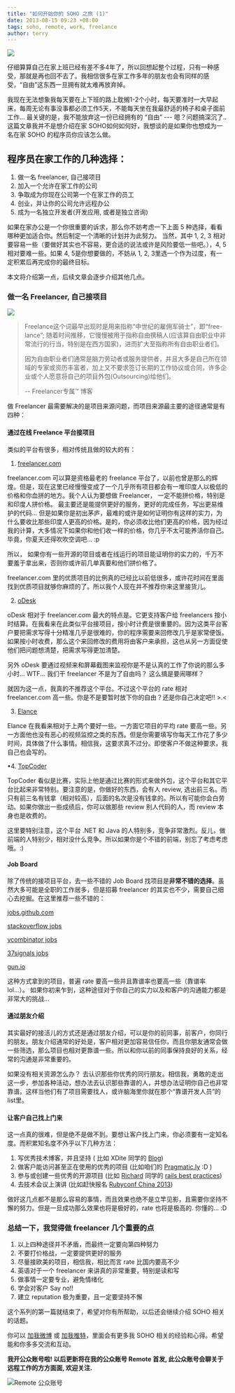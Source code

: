 ```yaml
---
title: "如何开始你的 SOHO 之旅 (1)"
date: 2013-08-15 09:23 +08:00
tags: soho, remote, work, freelance
author: terry
---
```


![](https://raw.githubusercontent.com/poshboytl/terrytai.me/master/source/images/soho.jpg)

仔细算算自己在家上班已经有差不多4年了，所以回想起整个过程，只有一种感受，那就是再也回不去了。我相信很多在家工作多年的朋友也会有同样的感受，“自由”这东西一旦拥有就太难再放弃掉。

我现在无法想象我每天要在上下班的路上耽搁1-2个小时，每天要准时一大早起床，每周无论有事没事都必须工作5天，不能每天坐在我最舒适的椅子和桌子面前工作... 最关键的是，我不能放弃这一份已经拥有的 “自由” --- 嗯？问题搞深沉了.. 这篇文章我并不是想介绍在家 SOHO如何如何好，我想谈的是如果你也想成为一名在家 SOHO 的程序员你应该怎么做。

## 程序员在家工作的几种选择：

1.  做一名 freelancer, 自己接项目
2.  加入一个允许在家工作的公司
3.  争取成为你现在公司第一个在家工作的员工
4.  创业，并让你的公司允许远程办公
5.  成为一名独立开发者(开发应用, 或者是独立咨询)

如果在家办公是一个你很重要的诉求，那么你不妨考虑一下上面 5 种选择，看看哪种更加适合你。然后制定一个清晰的计划并为此努力。 当然，其中 1, 2, 3 相对要容易一些（要做好其实也不容易，更合适的说法或许是风险要低一些吧。），4, 5相对要难一些。如果 4, 5是你想要做的，不妨从 1, 2, 3里选一个作为过度，有一定积累后再完成你的最终目标。

本文将介绍第一点，后续文章会逐步介绍其他几点。

### 做一名 Freelancer, 自己接项目

![](https://raw.githubusercontent.com/poshboytl/terrytai.me/master/source/images/freelancer.jpg)

> Freelance这个词最早出现时是用来指称“中世纪的雇佣军骑士”，即“free-lance”; 随着时间推移，它慢慢被用于指称自由撰稿人(应该算自由职业中非常流行的行当，特别是在西方国家)，进而扩大至指称所有自由职业者们。
>
> 因为自由职业者们通常是脑力劳动者或服务提供者，并且大多是自己所在领域的专家或资历丰富者，加上又不要求签订长期的工作协议或合同，许多企业或个人愿意将自己的项目外包(Outsourcing)给他们。
>
> -- Freelancer专属™ 博客

做 Freelancer 最需要解决的是项目来源问题，而项目来源最主要的途径通常是有四种：

#### 通过在线 Freelance 平台接项目

类似的平台有很多，相对传统且做的较大的有：

1. [freelancer.com](http://www.freelancer.com/)

freelancer.com 可以算是资格最老的 freelance 平台了，以前也曾是那么的辉煌。但是，现在这里已经慢慢变成了一个几乎所有项目都会有一堆印度人以极低的价格和你血拼的地方。我个人认为要想做 Freelancer， 一定不能拼价格，特别是和印度人拼价格。 最主要还是能提供更好的服务，更好的完成任务，写出更易维护的代码...  但是如果你是初出茅庐，最难的或许是如何证明你有这样的实力，为什么要收比那些印度人更高的价格。是的，你必须收比他们更高的价格，因为经过我的计算，大多情况下如果你和他们收一样的价格，你几乎不太可能养活你自己。毕竟，你夏天还得吹吹空调吧... :p

所以， 如果你有一些开源的项目或者在线运行的项目能证明你的实力的，千万不要羞于拿出来，否则你或许前几单真要和他们拼价格了。

freelancer.com 里的优质项目的比例真的已经比以前低很多，或许花时间在里面找到优质项目就够你麻烦的了。所以我个人现在并不推荐你来这里接货儿。

2. [oDesk](https://www.odesk.com/)

oDesk 相对于 freelancer.com 最大的特点是。它更支持客户给 freelancers 按小时结算。在我看来在此类似平台接项目，按小时计费是很重要的。因为这类平台客户要把需求写得十分精准几乎是很难的，你的程序需要来回修改几乎是家常便饭。如果按小时收费，那么这个来回修改的费用将由客户来承担，这也从另一方面促使他们把问题想清楚，把需求写得更加清楚。

另外 oDesk 要通过视频来和屏幕截图来监视你是不是认真的工作了你说的那么多小时... WTF... 我们干 freelancer 不是为了自由吗？ 这么搞是要闹哪样？

就因为这一点，我真的不推荐这个平台。不过这个平台的 rate 相对 freelancer.com 高一些。你是不是要暂时放下你的自由？还是你自己决定吧!! \>.\<

3. [Elance](https://www.elance.com/)

Elance 在我看来相对于上两个要好一些。一方面它项目的平均 rate 要高一些。另一方面他也没有恶心的视频监控之类的东西。但是你需要填写你每天工作花了多少时间，具体做了什么事情。相信我，这要求真不过分。即使客户不做这种要求，我自己也会写的。

•4. [TopCoder](http://www.topcoder.com/)

TopCoder 看似是比赛，实际上他是通过比赛的形式来做外包，这个平台和其它平台比起来非常特别。要注意的是，你做好的东西，会有人 review, 选出前三名。而只有前三名有钱拿（相对较高），后面的名次是没有钱拿的。所以有可能你会白劳动。如果你做出一些成绩后，你可以做那些 review 别人代码的人，而 review 本身也是收费的。

这里要特别注意，这个平台 .NET 和 Java 的人特别多，竞争非常激烈。反儿，做前端的人特别少，相对没什么竞争。所以如果你是个不错的前端，别忘了考虑考虑哦。:)

#### Job Board

除了传统的接项目平台，去一些不错的 Job Board 找项目是**非常不错的选择**。虽然大多可能是全职的工作居多，但是招募 freelancer 的其实也不少，需要自己细心去挖掘。在这里推荐一些不错的：

[jobs.github.com](https://jobs.github.com/)

[stackoverflow jobs](http://careers.stackoverflow.com/jobs)

[ycombinator jobs](https://news.ycombinator.com/jobs)

[37signals jobs](http://jobs.37signals.com/)

[gun.io](http://gun.io/)

这种方式拿到的项目，普遍 rate 要高一些并且靠谱率也要高一些（靠谱率 lol...）。 如果你初来乍到，这种途径对于你自己的实力以及和客户的沟通能力都是非常大的挑战...

#### 通过朋友介绍

其实最好的接活儿的方式还是通过朋友介绍，可以是你的前同事，前客户，你同行的朋友。朋友介绍通常的好处是，客户相对更加容易信任你，而且你朋友通常会做一些筛选，那么项目也相对更靠谱一些。所以和你以前的同事保持良好的关系，经常的沟通是非常重要的。

如果没有相关资源怎么办？ 去认识那些你优秀的同行朋友。相信我，勇敢的走出这一步，参加各种活动，想办法去认识那些靠谱的人，并想办法证明你自己也非常靠谱。这样当他们有了项目需要找人，或许脑海里你就在那个“靠谱开发人员”的list里。

#### 让客户自己找上门来

这一点真的很难，但是绝不是做不到。要想让客户找上门来，你必须要有一定知名度。而积累知名度不外乎以下几种方法：

1.  写优秀技术博客，并且坚持 ( 比如 XDite 同学的 [Blog](http://blog.xdite.net/))
2.  做客户能访问甚至正在使用的优秀的项目 (比如咱们的 [Pragmatic.ly](https://pragmatic.ly) :D )
3.  参与或创建一些优秀的开源项目 (比如 [Richard](http://blog.huangzhimin.com/) 同学的 [rails best practices](https://github.com/railsbp/rails_best_practices))
4.  去技术会议上演讲 (比如赶快报名 [Rubyconf China 2013](http://rubyconfchina.org/))

做好这几点都不是那么容易的事情，而且效果也绝不是立竿见影，且需要你坚持不懈的努力。但是一旦成功那么效果也将是极好的，rate 也将是极高的. 你懂的... :D

### 总结一下，我觉得做 freelancer 几个重要的点

1.  以上四种途径并不矛盾，而最终一定要向第四种努力
2.  不要打价格战，一定要提供更好的服务
3.  尽量接欧美的项目，相信我，相比而言 rate 比国内要高不少
4.  英语对于一个 freelancer 来讲真的非常重要，特别是读和写
5.  做事情一定要专业，避免情绪化
6.  学会对客户 Say no!!
7.  建立 reputation 极为重要，且一定要坚持不懈

这个系列的第一篇就结束了，希望对你有所帮助，以后还会继续介绍 SOHO 相关的话题。

你可以 [加我微博](http://weibo.com/poshboytl) 或 [加我推特](https://twitter.com/poshboytl)，里面会有更多我 SOHO 相关的经验和心得。希望能和你多多交流和互动。

**我开公众账号啦! 以后更新将在我的公众账号 Remote 首发, 此公众账号会聊关于远程工作的方方面面, 欢迎关注.**

![Remote 公众账号](https://raw.githubusercontent.com/poshboytl/terrytai.me/master/source/images/qrcode_for_gh_eb28e07fed00_344.jpg)
